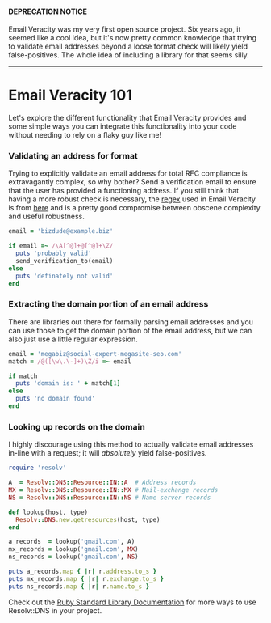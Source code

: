 #### DEPRECATION NOTICE

Email Veracity was my very first open source project. Six years ago, it seemed
like a cool idea, but it's now pretty common knowledge that trying to validate
email addresses beyond a loose format check will likely yield false-positives.
The whole idea of including a library for that seems silly.

***

# Email Veracity 101

Let's explore the different functionality that Email Veracity provides and some
simple ways you can integrate this functionality into your code
without needing to rely on a flaky guy like me!

### Validating an address for format

Trying to explicitly validate an email address for total RFC compliance is
extravagantly complex, so why bother? Send a verification email to ensure that
the user has provided a functioning address. If you still think that having a
more robust check is necessary, the
[regex](https://github.com/heycarsten/email-veracity/blob/master/lib/email_veracity/config.rb#L25-L61)
used in Email Veracity is from
[here](http://fightingforalostcause.net/content/misc/2006/compare-email-regex.php)
and is a pretty good compromise between obscene complexity and useful
robustness.

```ruby
email = 'bizdude@example.biz'

if email =~ /\A[^@]+@[^@]+\Z/
  puts 'probably valid'
  send_verification_to(email)
else
  puts 'definately not valid'
end
```

### Extracting the domain portion of an email address

There are libraries out there for formally parsing email addresses and you can
use those to get the domain portion of the email address, but we can also just
use a little regular expression.

```ruby
email = 'megabiz@social-expert-megasite-seo.com'
match = /@([\w\.\-]+)\Z/i =~ email

if match
  puts 'domain is: ' + match[1]
else
  puts 'no domain found'
end
```

### Looking up records on the domain

I highly discourage using this method to actually validate email addresses
in-line with a request; it will *absolutely* yield false-positives.

```ruby
require 'resolv'

A  = Resolv::DNS::Resource::IN::A  # Address records
MX = Resolv::DNS::Resource::IN::MX # Mail-exchange records
NS = Resolv::DNS::Resource::IN::NS # Name server records

def lookup(host, type)
  Resolv::DNS.new.getresources(host, type)
end

a_records  = lookup('gmail.com', A)
mx_records = lookup('gmail.com', MX)
ns_records = lookup('gmail.com', NS)

puts a_records.map { |r| r.address.to_s }
puts mx_records.map { |r| r.exchange.to_s }
puts ns_records.map { |r| r.name.to_s }
```

Check out the
[Ruby Standard Library Documentation](http://www.ruby-doc.org/stdlib-2.0.0/libdoc/resolv/rdoc/Resolv/DNS.html)
for more ways to use Resolv::DNS in your project.
